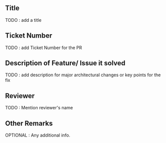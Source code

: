 ## Title
TODO : add a title

## Ticket Number
TODO : add Ticket Number for the PR

## Description of Feature/ Issue it solved 
TODO : add description for major architectural changes or key points for the fix

## Reviewer
TODO : Mention reviewer's name


## Other Remarks
OPTIONAL : Any additional info.

